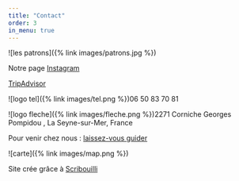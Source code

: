 ```yaml
---
title: "Contact"
order: 3
in_menu: true
---
```

![les patrons]({% link images/patrons.jpg %})

Notre page [Instagram](https://www.instagram.com/ceno_cafe/)

[TripAdvisor](https://www.tripadvisor.fr/Restaurant_Review-g1080054-d10047571-Reviews-Ceno_Cafe-La_Seyne_sur_Mer_Var_Provence_Alpes_Cote_d_Azur.html)

![logo tel]({% link images/tel.png %})06 50 83 70 81

![logo fleche]({% link images/fleche.png %})2271 Corniche Georges Pompidou , La Seyne-sur-Mer, France

Pour venir chez nous : [laissez-vous guider](https://www.openstreetmap.org/?mlat=43.080669&mlon=5.893757#map=19/43.080669/5.893757) 

![carte]({% link images/map.png %})

Site crée grâce à [Scribouilli](https://scribouilli.org/) 